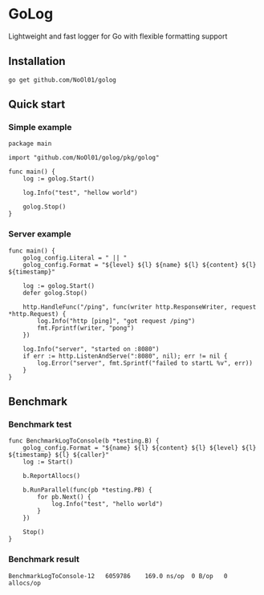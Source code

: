 # GoLog

Lightweight and fast logger for Go with flexible formatting support

## Installation

```
go get github.com/NoOl01/golog
```

## Quick start

### Simple example

```
package main

import "github.com/NoOl01/golog/pkg/golog"

func main() {
    log := golog.Start()
    
    log.Info("test", "hellow world")
    
    golog.Stop()
}
```

### Server example

```
func main() {
	golog_config.Literal = " || "
	golog_config.Format = "${level} ${l} ${name} ${l} ${content} ${l} ${timestamp}"

	log := golog.Start()
	defer golog.Stop()

	http.HandleFunc("/ping", func(writer http.ResponseWriter, request *http.Request) {
		log.Info("http [ping]", "got request /ping")
		fmt.Fprintf(writer, "pong")
	})

	log.Info("server", "started on :8080")
	if err := http.ListenAndServe(":8080", nil); err != nil {
		log.Error("server", fmt.Sprintf("failed to startL %v", err))
	}
}
```

## Benchmark

### Benchmark test
```
func BenchmarkLogToConsole(b *testing.B) {
	golog_config.Format = "${name} ${l} ${content} ${l} ${level} ${l} ${timestamp} ${l} ${caller}"
	log := Start()

	b.ReportAllocs()

	b.RunParallel(func(pb *testing.PB) {
		for pb.Next() {
			log.Info("test", "hello world")
		}
	})

	Stop()
}
```

### Benchmark result

`BenchmarkLogToConsole-12   6059786    169.0 ns/op  0 B/op   0 allocs/op`